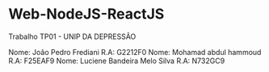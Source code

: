 # Web-NodeJS-ReactJS
Trabalho TP01 - UNIP DA DEPRESSÃO

Nome: João Pedro Frediani R.A: G2212F0
Nome: Mohamad abdul hammoud R.A: F25EAF9
Nome: Luciene Bandeira Melo Silva R.A: N732GC9
